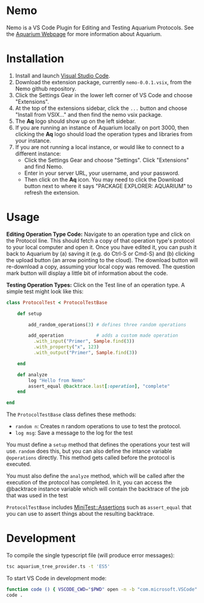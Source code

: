Nemo
===

Nemo is a VS Code Plugin for Editing and Testing Aquarium Protocols. See the [Aquarium Webpage](https://www.aquarium.bio/) for more information about Aquarium.

Installation
===

1. Install and launch [Visual Studio Code](https://code.visualstudio.com/). 
1. Download the extension package, currently `nemo-0.0.1.vsix`, from the Nemo github repository. 
1. Click the Settings Gear in the lower left corner of VS Code and choose "Extensions".
1. At the top of the extensions sidebar, click the `...` button and choose "Install from VSIX..." and then find the nemo vsix package.
1. The **Aq** logo should show up on the left sidebar. 
1. If you are running an instance of Aquarium locally on port 3000, then clicking the **Aq** logo should load the operation types and libraries from your instance.
1. If you are not running a local instance, or would like to connect to a different instance:
    - Click the Settings Gear and choose "Settings". Click "Extensions" and find Nemo. 
    - Enter in your server URL, your username, and your password. 
    - Then click on the **Aq** icon. You may need to click the Download button next to where it says "PACKAGE EXPLORER: AQUARIUM" to refresh the extension.

Usage
===

**Editing Operation Type Code:** Navigate to an operation type and click on the Protocol line. This should fetch a copy of that operation type's protocol to your local computer and open it. Once you have edited it, you can push it back to Aquarium by (a) saving it (e.g. do Ctrl-S or Cmd-S) and (b) clicking the upload button (an arrow pointing to the cloud). The download button will re-download a copy, assuming your local copy was removed. The question mark button will display a little bit of information about the code.

**Testing Operation Types:** Click on the Test line of an operation type. A simple test might look like this:
```ruby
class ProtocolTest < ProtocolTestBase

    def setup

        add_random_operations(3) # defines three random operations

        add_operation            # adds a custom made operation
          .with_input("Primer", Sample.find(3))
          .with_property("x", 123)
          .with_output("Primer", Sample.find(3))     

    end

    def analyze
        log "Hello from Nemo"
        assert_equal @backtrace.last[:operation], "complete"
    end

end
```
The `ProtocolTestBase` class defines these methods:
- `random n`: Creates n random operations to use to test the protocol. 
- `log msg`: Save a message to the log for the test

You must define a `setup` method that defines the operations your test will use. `random` does this, but you can also define the intance variable `@operations` directly. This method gets called before the protocol is executed.

You must also define the `analyze` method, which will be called after the execution of the protocol has completed. In it, you can access the @backtrace instance variable which will contain the backtrace of the job that was used in the test

`ProtocolTestBase` includes [MiniTest::Assertions](http://docs.seattlerb.org/minitest/Minitest/Assertions.html) such as `assert_equal` that you can use to assert things about the resulting backtrace.

Development
===

To compile the single typescript file (will produce error messages):
```bash
tsc aquarium_tree_provider.ts -t 'ES5'
```

To start VS Code in development mode:
```bash
function code () { VSCODE_CWD="$PWD" open -n -b "com.microsoft.VSCode" --args $*; }
code .
```
